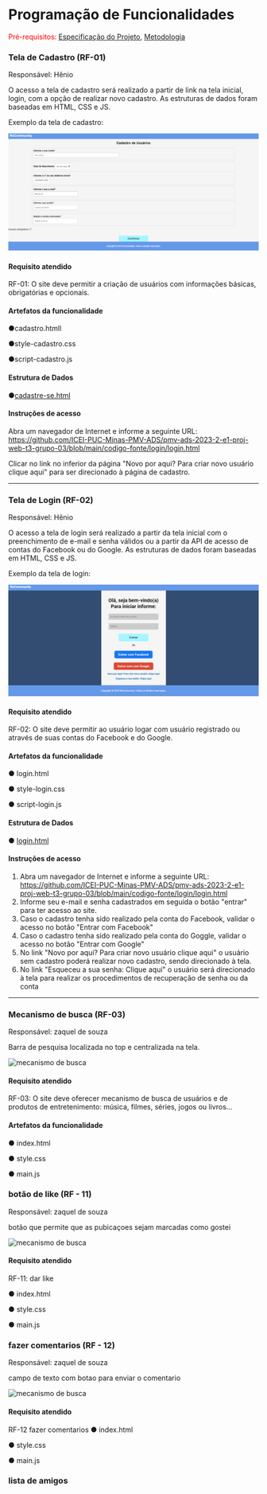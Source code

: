 # Programação de Funcionalidades

<span style="color:red">Pré-requisitos: <a href="https://github.com/ICEI-PUC-Minas-PMV-ADS/pmv-ads-2023-2-e1-proj-web-t3-grupo-03/blob/main/documentos/02-Especifica%C3%A7%C3%A3o%20do%20Projeto.md"> Especificação do Projeto</a></span>, <a href="https://github.com/ICEI-PUC-Minas-PMV-ADS/pmv-ads-2023-2-e1-proj-web-t3-grupo-03/blob/main/documentos/03-Metodologia.md"> Metodologia</a>


### Tela de Cadastro (RF-01)

Responsável: Hênio 

O acesso a tela de cadastro será realizado a partir de link na tela inicial, login, com a opção de realizar novo cadastro. As estruturas de dados foram baseadas em HTML, CSS e JS.

Exemplo da tela de cadastro: 


![Untitled Diagram-Page-1 drawio](https://github.com/heniofontes/wireframesHenio/blob/main/telaCadastroHTML.png)



#### Requisito atendido

RF-01: O site deve permitir a criação de usuários com informações básicas, obrigatórias e opcionais.


#### Artefatos da funcionalidade

●cadastro.htmll

●style-cadastro.css

●script-cadastro.js




#### Estrutura de Dados

●[cadastre-se.html](https://github.com/ICEI-PUC-Minas-PMV-ADS/pmv-ads-2023-2-e1-proj-web-t3-grupo-03/blob/main/codigo-fonte/cadastro/cadastro.html)


#### Instruções de acesso

Abra um navegador de Internet e informe a seguinte URL: https://github.com/ICEI-PUC-Minas-PMV-ADS/pmv-ads-2023-2-e1-proj-web-t3-grupo-03/blob/main/codigo-fonte/login/login.html

Clicar  no link no inferior da página "Novo por aqui? Para criar novo usuário clique aqui" para ser direcionado à página de cadastro. 

<hr>

### Tela de Login (RF-02)

Responsável: Hênio 

O acesso a tela de login será realizado a partir da tela inicial com o preenchimento de e-mail e senha válidos ou a partir da API de acesso de contas do Facebook ou do Google.  As estruturas de dados foram baseadas em HTML, CSS e JS.

Exemplo da tela de login: 


![pagina-login](https://github.com/heniofontes/wireframesHenio/blob/main/telaLogin.png)


#### Requisito atendido

RF-02: O site deve permitir ao usuário logar com usuário registrado ou através de suas contas do Facebook e do Google.

#### Artefatos da funcionalidade

●	login.html 

●	style-login.css

●	script-login.js



#### Estrutura de Dados

●	[login.html](https://github.com/ICEI-PUC-Minas-PMV-ADS/pmv-ads-2023-2-e1-proj-web-t3-grupo-03/blob/main/codigo-fonte/login/login.html)



#### Instruções de acesso
1.	Abra um navegador de Internet e informe a seguinte URL: https://github.com/ICEI-PUC-Minas-PMV-ADS/pmv-ads-2023-2-e1-proj-web-t3-grupo-03/blob/main/codigo-fonte/login/login.html
2.	Informe seu e-mail e senha cadastrados em seguida o botão "entrar" para ter acesso ao site. 
3.	Caso o cadastro tenha sido realizado pela conta do Facebook, validar o acesso no botão "Entrar com Facebook"
4.  Caso o cadastro tenha sido realizado pela conta do Goggle, validar o acesso no botão "Entrar com Google" 
5.  No link "Novo por aqui? Para criar novo usuário clique aqui" o usuário sem cadastro poderá realizar novo cadastro, sendo direcionado à tela.
6.  No link "Esqueceu a sua senha: Clique aqui" o usuário será direcionado à tela para realizar os procedimentos de recuperação de senha ou da conta


<hr>


### Mecanismo de busca (RF-03)

Responsável: zaquel de souza 

Barra de pesquisa localizada no top e centralizada na tela.


![mecanismo de busca](https://i.imgur.com/PYT6dEy.png)


#### Requisito atendido

RF-03: O site deve oferecer mecanismo de busca de usuários e de produtos de entretenimento: música, filmes, séries, jogos ou livros...

#### Artefatos da funcionalidade

●	index.html 

●	style.css

●	main.js

### botão de like (RF - 11)
Responsável: zaquel de souza 

botão que permite que as pubicaçoes sejam marcadas como gostei

![mecanismo de busca](https://i.imgur.com/PYT6dEy.png)

#### Requisito atendido
RF-11: dar like

●	index.html 

●	style.css

●	main.js

### fazer comentarios (RF - 12)
Responsável: zaquel de souza 

campo de texto com botao para enviar o comentario

![mecanismo de busca](https://i.imgur.com/1TbQx2E.png)

#### Requisito atendido
RF-12	fazer comentarios
●	index.html 

●	style.css

●	main.js

### lista de amigos